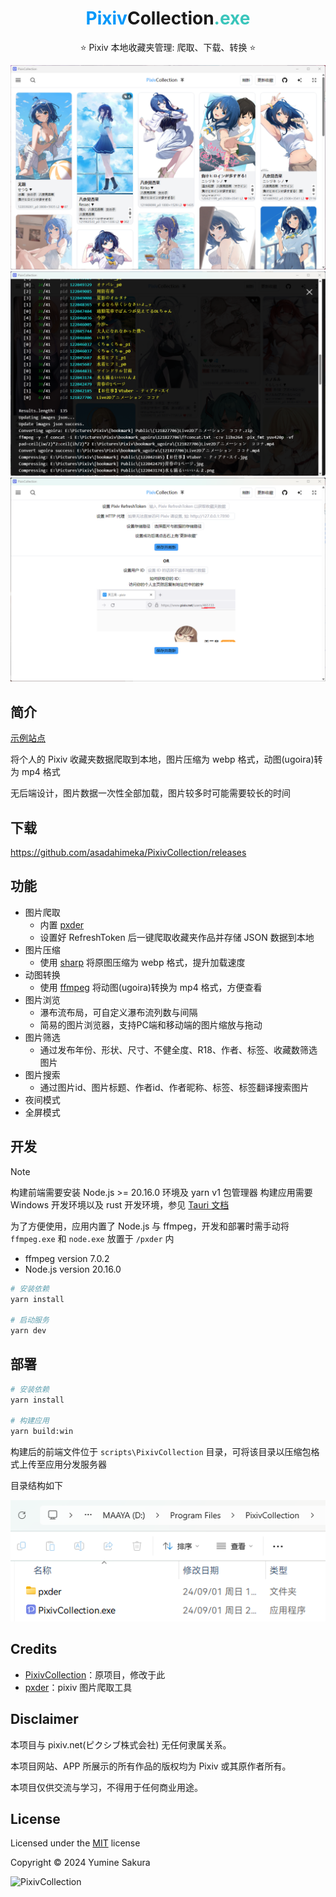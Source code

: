 <h1 align="center"><span style="color: #0398fa;">Pixiv</span>Collection<span style="color:#39c5bb">.exe</span></h1>
<p align="center">⭐ Pixiv 本地收藏夹管理: 爬取、下载、转换 ⭐</p>

![preview1](./docs/screenshot1.png)
![preview3](./docs/screenshot3.png)
![preview2](./docs/screenshot2.png)

## 简介

[示例站点](https://pxc.cocomi.eu.org/)

将个人的 Pixiv 收藏夹数据爬取到本地，图片压缩为 webp 格式，动图(ugoira)转为 mp4 格式

无后端设计，图片数据一次性全部加载，图片较多时可能需要较长的时间

## 下载

https://github.com/asadahimeka/PixivCollection/releases

## 功能

- 图片爬取
  - 内置 [pxder](https://github.com/Tsuk1ko/pxder)
  - 设置好 RefreshToken 后一键爬取收藏夹作品并存储 JSON 数据到本地
- 图片压缩
  - 使用 [sharp](https://sharp.pixelplumbing.com/) 将原图压缩为 webp 格式，提升加载速度
- 动图转换
  - 使用 [ffmpeg](https://www.ffmpeg.org/) 将动图(ugoira)转换为 mp4 格式，方便查看
- 图片浏览
  - 瀑布流布局，可自定义瀑布流列数与间隔
  - 简易的图片浏览器，支持PC端和移动端的图片缩放与拖动
- 图片筛选
  - 通过发布年份、形状、尺寸、不健全度、R18、作者、标签、收藏数筛选图片
- 图片搜索
  - 通过图片id、图片标题、作者id、作者昵称、标签、标签翻译搜索图片
- 夜间模式
- 全屏模式

## 开发

> [!NOTE]
> 构建前端需要安装 Node.js >= 20.16.0 环境及 yarn v1 包管理器
> 构建应用需要 Windows 开发环境以及 rust 开发环境，参见 [Tauri 文档](https://tauri.app/v1/guides/getting-started/prerequisites)

为了方便使用，应用内置了 Node.js 与 ffmpeg，开发和部署时需手动将 `ffmpeg.exe` 和 `node.exe` 放置于 `/pxder` 内

- ffmpeg version 7.0.2
- Node.js version 20.16.0

```bash
# 安装依赖
yarn install

# 启动服务
yarn dev
```

## 部署

```bash
# 安装依赖
yarn install

# 构建应用
yarn build:win
```

构建后的前端文件位于 `scripts\PixivCollection` 目录，可将该目录以压缩包格式上传至应用分发服务器

目录结构如下

![preview4](./docs/screenshot4.png)

## Credits

- [PixivCollection](https://github.com/orilights/PixivCollection)：原项目，修改于此
- [pxder](https://github.com/Tsuk1ko/pxder)：pixiv 图片爬取工具

## Disclaimer

本项目与 pixiv.net(ピクシブ株式会社) 无任何隶属关系。

本项目网站、APP 所展示的所有作品的版权均为 Pixiv 或其原作者所有。

本项目仅供交流与学习，不得用于任何商业用途。

## License

Licensed under the [MIT](https://github.com/asadahimeka/PixivCollection/blob/tauri/LICENSE) license

Copyright © 2024 Yumine Sakura

<p><img src="https://api.moedog.org/count/@asadahimeka-PixivCollection-github" alt="PixivCollection"></p>
